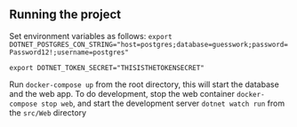 ## Running the project
Set environment variables as follows:
`export DOTNET_POSTGRES_CON_STRING="host=postgres;database=guesswork;password=Password12!;username=postgres"`

`export DOTNET_TOKEN_SECRET="THISISTHETOKENSECRET"`

Run `docker-compose up` from the root directory, this will start the database and the web app.
To do development, stop the web container `docker-compose stop web`, and start the development server `dotnet watch run` from the `src/Web` directory
